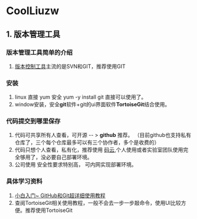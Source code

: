 # CoolLiuzw

## 1. 版本管理工具

### 版本管理工具简单的介绍

1. [版本控制工具](https://baijiahao.baidu.com/s?id=1621743840312073288&wfr=spider&for=pc)主流的是SVN和GIT，推荐使用GIT

### 安装

1. linux 直接 yum 安全  yum -y install git 直接可以使用了。
2. window安装，安全**git**软件+git的ui界面软件**TortoiseGit**结合使用。

### 代码提交到哪里保存

1. 代码可共享所有人查看，可开源  -- > **github** 推荐。  （目前github也支持私有仓库了，三个每个仓库最多可以有三个协作者，多个是收费的）
2. 代码只想个人查看，私有化，推荐使用 [码云](https://gitee.com/),个人使用或者实验室团队使用完全够用了，没必要自己部署环境。
3. 公司使用 安全性要求特别高， 可内网实现部署环境。

### 具体学习资料
1. [小白入门~ GitHub和Git超详细使用教程](https://blog.csdn.net/buknow/article/details/80325986)
2. 查阅TortoiseGit相关使用教程，一般不会去一步一步敲命令，使用UI比较方便。推荐使用TortoiseGit
